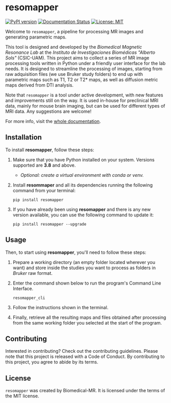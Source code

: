 # resomapper

[![PyPI version](https://img.shields.io/pypi/v/resomapper?color=blue)](https://pypi.python.org/pypi/resomapper)
[![Documentation Status](https://readthedocs.org/projects/resomapper/badge/?version=latest)](https://resomapper.readthedocs.io/en/latest/?badge=latest)
[![License: MIT](https://img.shields.io/github/license/biomedical-mr/resomapper?color=lightgray)](https://opensource.org/licenses/MIT)

Welcome to `resomapper`, a pipeline for processing MR images and generating parametric maps. 

This tool is designed and developed by the *Biomedical Magnetic Resonance Lab* at the *Instituto de Investigaciones Biomédicas "Alberto Sols"* (CSIC-UAM). This project aims to collect a series of MR image processing tools written in Python under a friendly user interface for the lab needs. It is designed to streamline the processing of images, starting from raw adquisition files (we use Bruker study folders) to end up with parametric maps such as T1, T2 or T2* maps, as well as diffusion metric maps derived from DTI analysis.

Note that `resomapper` is a tool under active development, with new features and improvements still on the way. It is used in-house for preclinical MRI data, mainly for mouse brain imaging, but can be used for different types of MRI data. Any suggestions are welcome!

For more info, visit the [whole documentation](https://resomapper.readthedocs.io/en/latest).

## Installation

To install **resomapper**, follow these steps:

1. Make sure that you have Python installed on your system. Versions supported are **3.8** and above. 

    * *Optional: create a virtual environment with conda or venv.*

2. Install **resommaper** and all its dependencies running the following command from your terminal:

    ```
    pip install resomapper
    ```

3. If you have already been using **resomapper** and there is any new version available, you can use the following command to update it:

    ```
    pip install resomapper --upgrade
    ```

## Usage

Then, to start using **resomapper**, you'll need to follow these steps:

1. Prepare a working directory (an empty folder located wherever you want) and store inside the studies you want to process as folders in *Bruker* raw format.

2. Enter the command shown below to run the program's Command Line Interface. 

    ```
    resomapper_cli
    ```

3. Follow the instructions shown in the terminal.

4. Finally, retrieve all the resulting maps and files obtained after processing from the same working folder you selected at the start of the program.


## Contributing

Interested in contributing? Check out the contributing guidelines. Please note that this project is released with a Code of Conduct. By contributing to this project, you agree to abide by its terms.

## License

`resomapper` was created by Biomedical-MR. It is licensed under the terms of the MIT license.

